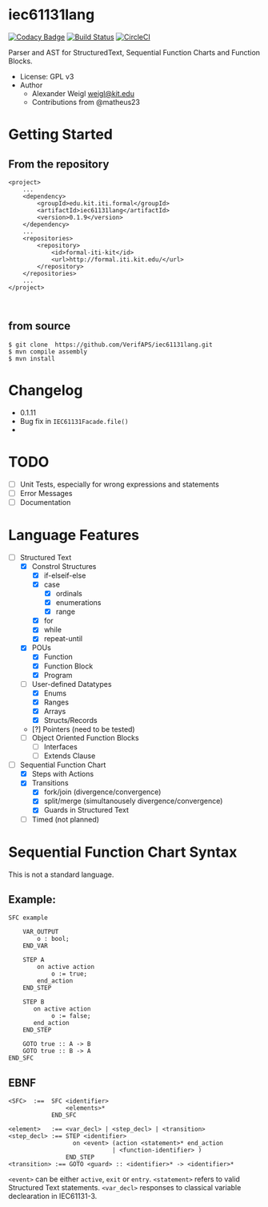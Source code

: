 # iec61131lang

[![Codacy Badge](https://api.codacy.com/project/badge/Grade/7d1913c80a714d76a31ce0b225f197e5)](https://www.codacy.com/app/wadoon/iec61131lang?utm_source=github.com&utm_medium=referral&utm_content=VerifAPS/iec61131lang&utm_campaign=badger)
[![Build Status](https://travis-ci.org/VerifAPS/iec61131lang.svg?branch=master)](https://travis-ci.org/VerifAPS/iec61131lang)
[![CircleCI](https://circleci.com/gh/VerifAPS/iec61131lang.svg?style=svg)](https://circleci.com/gh/VerifAPS/iec61131lang)

Parser and AST for StructuredText, Sequential Function Charts and Function Blocks.


* License: GPL v3
* Author
  * Alexander Weigl <weigl@kit.edu>
  * Contributions from @matheus23

# Getting Started

## From the repository

```
<project>
    ...
    <dependency>
        <groupId>edu.kit.iti.formal</groupId>
        <artifactId>iec61131lang</artifactId>
        <version>0.1.9</version>
    </dependency>
    ...
    <repositories>
        <repository>
            <id>formal-iti-kit</id>
            <url>http://formal.iti.kit.edu/</url>
        </repository>
    </repositories>
    ... 
</project>



```

## from source

```
$ git clone  https://github.com/VerifAPS/iec61131lang.git
$ mvn compile assembly
$ mvn install
```

# Changelog 

* 0.1.11 
 * Bug fix in `IEC61131Facade.file()`
 * 

# TODO

* [ ] Unit Tests, especially for wrong expressions and statements
* [ ] Error Messages
* [ ] Documentation

# Language Features

* [ ] Structured Text
  * [x] Constrol Structures
    * [x] if-elseif-else
    * [x] case
      * [x] ordinals
      * [x] enumerations
      * [x] range
    * [x] for
    * [x] while
    * [x] repeat-until
  * [x] POUs
    * [x] Function
    * [x] Function Block
    * [x] Program
  * [ ] User-defined Datatypes
    * [x] Enums
    * [x] Ranges
    * [x] Arrays
    * [x] Structs/Records
  * [?] Pointers (need to be tested)
  * [ ] Object Oriented Function Blocks
    * [ ] Interfaces
    * [ ] Extends Clause
* [ ] Sequential Function Chart
  * [x] Steps with Actions
  * [x] Transitions
    * [x] fork/join (divergence/convergence)
    * [x] split/merge (simultanousely divergence/convergence)
    * [x] Guards in Structured Text
  * [ ] Timed (not planned)

# Sequential Function Chart Syntax

This is not a standard language.


## Example:

```
SFC example

    VAR_OUTPUT
        o : bool;
    END_VAR

    STEP A
        on active action
            o := true;
        end_action
    END_STEP

    STEP B
       on active action
            o := false;
       end_action
    END_STEP

    GOTO true :: A -> B
    GOTO true :: B -> A
END_SFC
```

## EBNF

```
<SFC>  :==  SFC <identifier>
                <elements>*
            END_SFC

<element>   :== <var_decl> | <step_decl> | <transition>
<step_decl> :== STEP <identifier>
                  on <event> (action <statement>* end_action
                             | <function-identifier> )
                END_STEP
<transition> :== GOTO <guard> :: <identifier>* -> <identifier>*
```

`<event>` can be either `active`, `exit` or `entry`. `<statement>` refers to
valid Structured Text statements. `<var_decl>` responses to classical variable
declearation in IEC61131-3.
